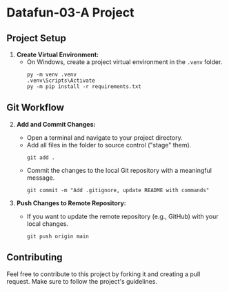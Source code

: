 # Datafun-03-A Project

## Project Setup

1. **Create Virtual Environment:**
   - On Windows, create a project virtual environment in the `.venv` folder.
     ```shell
     py -m venv .venv
     .venv\Scripts\Activate
     py -m pip install -r requirements.txt
     ```

## Git Workflow

2. **Add and Commit Changes:**
   - Open a terminal and navigate to your project directory.
   - Add all files in the folder to source control ("stage" them).
     ```shell
     git add .
     ```
   - Commit the changes to the local Git repository with a meaningful message.
     ```shell
     git commit -m "Add .gitignore, update README with commands"
     ```

3. **Push Changes to Remote Repository:**
   - If you want to update the remote repository (e.g., GitHub) with your local changes.
     ```shell
     git push origin main
     ```

## Contributing

Feel free to contribute to this project by forking it and creating a pull request. Make sure to follow the project's guidelines.


